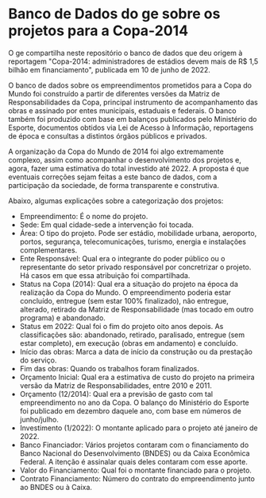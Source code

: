 # Banco de Dados do ge sobre os projetos para a Copa-2014

O ge compartilha neste repositório o banco de dados que deu origem à reportagem "Copa-2014: administradores de estádios devem mais de R$ 1,5 bilhão em financiamento", publicada em 10 de junho de 2022.

O banco de dados sobre os empreendimentos prometidos para a Copa do Mundo foi construído a partir de diferentes versões da Matriz de Responsabilidades da Copa, principal instrumento de acompanhamento das obras e assinado por entes municipais, estaduais e federais. O banco também foi produzido com base em balanços publicados pelo Ministério do Esporte, documentos obtidos via Lei de Acesso à Informação, reportagens de época e consultas a distintos órgãos públicos e privados.

A organização da Copa do Mundo de 2014 foi algo extremamente complexo, assim como acompanhar o desenvolvimento dos projetos e, agora, fazer uma estimativa do total investido até 2022. A proposta é que eventuais correções sejam feitas a este banco de dados, com a participação da sociedade, de forma transparente e construtiva. 

Abaixo, algumas explicações sobre a categorização dos projetos:

- Empreendimento: É o nome do projeto.
- Sede: Em qual cidade-sede a intervenção foi tocada.
- Área: O tipo do projeto. Pode ser estádio, mobilidade urbana, aeroporto, portos, segurança, telecomunicações, turismo, energia e instalações complementares.
- Ente Responsável: Qual era o integrante do poder público ou o representante do setor privado responsável por concretrizar o projeto. Há casos em que essa atribuição foi compartilhada.
- Status na Copa (2014): Qual era a situação do projeto na época da realização da Copa do Mundo. O empreendimento poderia estar concluído, entregue (sem estar 100% finalizado), não entregue, alterado, retirado da Matriz de Responsabilidade (mas tocado em outro programa) e abandonado. 
- Status em 2022: Qual foi o fim do projeto oito anos depois. As classificações são: abandonado, retirado, paralisado, entregue (sem estar completo), em execução (obras em andamento) e concluído. 
- Início das obras: Marca a data de início da construção ou da prestação do serviço.
- Fim das obras: Quando os trabalhos foram finalizados.
- Orçamento Inicial: Qual era a estimativa de custo do projeto na primeira versão da Matriz de Responsabilidades, entre 2010 e 2011.
- Orçamento (12/2014): Qual era a previsão de gasto com tal empreendimento no ano da Copa. O balanço do Ministério do Esporte foi publicado em dezembro daquele ano, com base em números de junho/julho.
- Investimento (1/2022): O montante aplicado para o projeto até janeiro de 2022.
- Banco Financiador: Vários projetos contaram com o financiamento do Banco Nacional do Desenvolvimento (BNDES) ou da Caixa Econômica Federal. A itenção é assinalar quais deles contaram com esse aporte.
- Valor do Financiamento: Qual foi o montante financiado para o projeto.
- Contrato Financiamento: Número do contrato do empreendimento junto ao BNDES ou à Caixa. 
